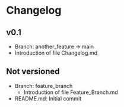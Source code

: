 # Changelog

## v0.1
  * Branch: another_feature -> main
  * Introduction of file Changelog.md

## Not versioned
  * Branch: feature_branch
    * Introduction of file Feature_Branch.md 
  * README.md: Initial commit
